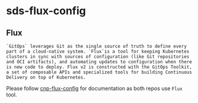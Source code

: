 # sds-flux-config

## Flux

    `GitOps` leverages Git as the single source of truth to define every part of a cloud-native system. `Flux`is a tool for keeping Kubernetes clusters in sync with sources of configuration (like Git repositories and OCI artifacts), and automating updates to configuration when there is new code to deploy. Flux v2 is constructed with the GitOps Toolkit, a set of composable APIs and specialized tools for building Continuous Delivery on top of Kubernetes.



Please follow [cnp-flux-config](https://github.com/hmcts/cnp-flux-config) for documentation as both repos use `Flux` tool.  
